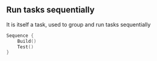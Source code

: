 ## Run tasks sequentially

It is itself a task, used to group and run tasks sequentially

```swift
Sequence {
    Build()
    Test()
}
```